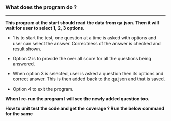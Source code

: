 ### What does the program do ?
------------------------------

**This program at the start should read the data from qa.json. Then it will wait for user to select 1, 2, 3 options.** 


* 1 is to start the test, one question at a time is asked with options and user can select the answer. Correctness of the answer is checked and result shown. 

* Option 2 is to provide the over all score for all the questions being answered. 

* When option 3 is selected, user is asked a question then its options and correct answer. 
This is then added back to the qa.json and that is saved. 

* Option 4 to exit the program.

**When I re-run the program I will see the newly added question too.** 


**How to unit test the code and get the coverage ?
Run the below command for the same**

